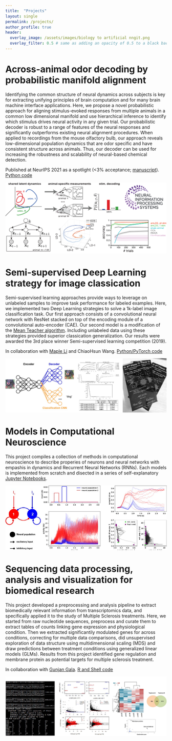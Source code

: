 ```yaml
---
title:  "Projects"
layout: single
permalink: /projects/
author_profile: true
header:
  overlay_image: /assets/images/biology to artificial nngit.png
  overlay_filter: 0.5 # same as adding an opacity of 0.5 to a black background
---
```


# Across-animal odor decoding by probabilistic manifold alignment 
Identifying the common structure of neural dynamics across subjects is key for extracting unifying principles of brain computation and for many brain machine interface applications. Here, we propose a novel probabilistic approach for aligning stimulus-evoked responses from multiple animals in a common low dimensional manifold and use hierarchical inference to identify which stimulus drives neural activity in any given trial. Our probabilistic decoder is robust to a range of features of the neural responses and significantly outperforms existing neural alignment procedures. When applied to recordings from the mouse olfactory bulb, our approach reveals low-dimensional population dynamics that are odor specific and have consistent structure across animals. Thus, our decoder can be used for increasing the robustness and scalability of neural-based chemical detection. 

Published at NeurIPS 2021 as a spotlight (<3% acceptance; [manuscript](https://proceedings.neurips.cc/paper/2021/hash/aad64398a969ec3186800d412fa7ab31-Abstract.html)). [Python code](https://github.com/pedroherrerovidal/amLDS)

[![](../assets/images/amlds_neurips.png)](https://github.com/pedroherrerovidal/amLDS)

# Semi-supervised Deep Learning strategy for image classication
Semi-supervised learning approaches provide ways to leverage on unlabeled samples to improve task performance for labeled examples. Here, we implemented two Deep Learning strategies to solve a 1k-label image classification task. Our first approach consists of a convolutional neural network with ResNet stacked on top of the encoding module of a convolutional auto-encoder (CAE). Our second model is a modification of the [Mean Teacher algorithm](https://papers.nips.cc/paper/6719-mean-teachers-are-better-role-models-weight-averaged-consistency-targets-improve-semi-supervised-deep-learning-results.pdf). Including unlabeled data using these strategies provided superior classication generalization. Our results were awarded the 3rd place winner Semi-supervised learning competition (2019). 

In collaboration with [Maple Li](https://github.com/Millebean) and ChiaoHsun Wang. [Python/PyTorch code](https://github.com/pedroherrerovidal/Semi-supervised_Learning_DL)

[![](../assets/images/SSL_DL.jpg)](https://github.com/pedroherrerovidal/Semi-supervised_Learning_DL)

# Models in Computational Neuroscience
This project compiles  a collection of methods in computational neuroscience to describe properies of neurons and neural networks with empashis in dynamics and Recurrent Neural Networks (RNNs). Each models is implemented from scratch and disected in a series of self-explanatory [Jupyter Notebooks](https://github.com/pedroherrerovidal/ComputationalNeuroscience). 

[![](../assets/images/compNS.jpg)](https://github.com/pedroherrerovidal/ComputationalNeuroscience)

# Sequencing data processing, analysis and visualization for biomedical research
This project developed a preprocessing and analysis pipeline to extract biomedically relevant information from transcriptomics data, and specifically applied it to the study of Multiple Sclerosis treatments. Here, we started from raw nucleotide sequences, preprocess and curate them to extract tables of counts linking gene expression and physiological condition. Then we extracted significantily modulated genes for across conditions, correcting for multiple data comparisons, did unsupervised exploration of data structure using multidimensional scaling (MDS) and draw predictions between treatment conditions using generalized linear models (GLMs). Results from this project identified gene regulation and membrane protein as potential targets for multiple sclerosis treatment. 

In collaboration with [Gunjan Gala](https://github.com/gunjangala). [R and Shell code](https://github.com/pedroherrerovidal/GeneTranscriptomicDataAnalysis)

[![](../assets/images/geneTools.jpg)](https://github.com/pedroherrerovidal/GeneTranscriptomicDataAnalysis)
